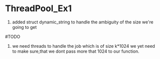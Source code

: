 # ThreadPool_Ex1
1) added struct dynamic_string to handle the ambiguity of the size we're going to get 

#TODO 
1) we need threads to handle the job which is of size k*1024 we yet need to make sure,that we dont pass more that 1024 to our function.

